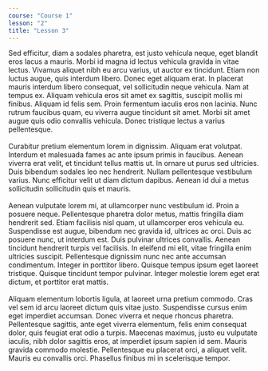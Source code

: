 ```yaml
---
course: "Course 1"
lesson: "2"
title: "Lesson 3"
---
```


Sed efficitur, diam a sodales pharetra, est justo vehicula neque, eget blandit eros lacus a mauris. Morbi id magna id lectus vehicula gravida in vitae lectus. Vivamus aliquet nibh eu arcu varius, ut auctor ex tincidunt. Etiam non luctus augue, quis interdum libero. Donec eget aliquam erat. In placerat mauris interdum libero consequat, vel sollicitudin neque vehicula. Nam at tempus ex. Aliquam vehicula eros sit amet ex sagittis, suscipit mollis mi finibus. Aliquam id felis sem. Proin fermentum iaculis eros non lacinia. Nunc rutrum faucibus quam, eu viverra augue tincidunt sit amet. Morbi sit amet augue quis odio convallis vehicula. Donec tristique lectus a varius pellentesque.
<br /><br />
Curabitur pretium elementum lorem in dignissim. Aliquam erat volutpat. Interdum et malesuada fames ac ante ipsum primis in faucibus. Aenean viverra erat velit, et tincidunt tellus mattis ut. In ornare ut purus sed ultricies. Duis bibendum sodales leo nec hendrerit. Nullam pellentesque vestibulum varius. Nunc efficitur velit ut diam dictum dapibus. Aenean id dui a metus sollicitudin sollicitudin quis et mauris.
<br /><br />
Aenean vulputate lorem mi, at ullamcorper nunc vestibulum id. Proin a posuere neque. Pellentesque pharetra dolor metus, mattis fringilla diam hendrerit sed. Etiam facilisis nisl quam, ut ullamcorper eros vehicula eu. Suspendisse est augue, bibendum nec gravida id, ultrices ac orci. Duis ac posuere nunc, ut interdum est. Duis pulvinar ultrices convallis. Aenean tincidunt hendrerit turpis vel facilisis. In eleifend mi elit, vitae fringilla enim ultricies suscipit. Pellentesque dignissim nunc nec ante accumsan condimentum. Integer in porttitor libero. Quisque tempus ipsum eget laoreet tristique. Quisque tincidunt tempor pulvinar. Integer molestie lorem eget erat dictum, et porttitor erat mattis.
<br /><br />
Aliquam elementum lobortis ligula, at laoreet urna pretium commodo. Cras vel sem id arcu laoreet dictum quis vitae justo. Suspendisse cursus enim eget imperdiet accumsan. Donec viverra et neque rhoncus pharetra. Pellentesque sagittis, ante eget viverra elementum, felis enim consequat dolor, quis feugiat erat odio a turpis. Maecenas maximus, justo eu vulputate iaculis, nibh dolor sagittis eros, at imperdiet ipsum sapien id sem. Mauris gravida commodo molestie. Pellentesque eu placerat orci, a aliquet velit. Mauris eu convallis orci. Phasellus finibus mi in scelerisque tempor.
